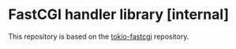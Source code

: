 # FastCGI handler library [internal]

This repository is based on the [tokio-fastcgi](https://github.com/FlashSystems/tokio-fastcgi) repository.
